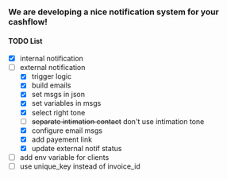 ### We are developing a nice notification system for your cashflow!

#### TODO List
  - [x] internal notification
  - [ ] external notification
    - [x] trigger logic
    - [x] build emails
    - [x] set msgs in json
    - [x] set variables in msgs
    - [x] select right tone
    - [ ] ~~separate intimation contact~~ don't use intimation tone
    - [x] configure email msgs
    - [x] add payement link
    - [x] update external notif status 
  - [ ] add env variable for clients
  - [ ] use unique_key instead of invoice_id